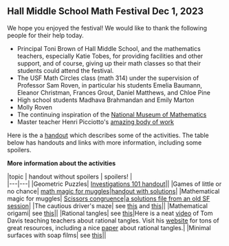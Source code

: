 <h2> Hall Middle School Math Festival Dec 1, 2023</h2>

We hope you enjoyed the festival! We would like to thank the following people for their help today.
- Principal Toni Brown of Hall Middle School, and the mathematics teachers, especially Katie Tobes, for providing facilities and other support, and of course, giving up their math classes so that their students could attend the festival.
- The USF Math Circles class (math 314) under the supervision of Professor Sam Roven, in particular his students Emelia Baumann, Eleanor Christman, Frances Grout, Daniel Matthews, and Chloe Pine
- High school students Madhava Brahmandan and Emily Marton
- Molly Roven
- The continuing inspiration of the [National Museum of Mathematics](https://www.momath.org) 
- Master teacher Henri Picciotto's [amazing body of work](https://www.mathed.page/index.html)

Here is the a [handout](HallMSMathFestival/HallMS231201Festival.pdf) which describes some of the activities. The table below has handouts and links with more information, including some spoilers.

**More information about the activities**

 |topic   | handout without spoilers   | spoilers!  |   
|---|---|
|Geometric Puzzles| [Investigations 101 handout](MitM/sequences.pdf)||
|Games of little or no chance| [math magic for muggles](MitM/mathmagic.pdf)|[handout with solutions](MitM/mathmagicSol.pdf)|
|Mathematical magic for muggles| [Scissors congruence](MitM/dissections.pdf)|[a solutions file from an old SF session](MitM/scissorsSolA.pdf)|
|The cautious driver's maze| see [this]( https://globalmathproject.org/) and [this](https://gdaymath.com/courses/)||
|Mathematical origami| see [this](https://navajomath.math.ksu.edu/wp-content/uploads/2021/05/intersection-math_combined-sm.pdf)||
|Rational tangles| see [this](https://navajomath.math.ksu.edu/wp-content/uploads/2021/05/intersection-math_combined-sm.pdf)|Here is a neat [video](https://www.youtube.com/watch?v=iE38AXV_dHc&t=1793s) of Tom Davis teaching teachers about rational tangles. Visit his [website](http://www.geometer.org) for tons of great resources, including a nice [paper](http://www.geometer.org/mathcircles/tangle.pdf) about rational tangles.|
|Minimal surfaces with soap films| see [this](https://navajomath.math.ksu.edu/wp-content/uploads/2021/05/intersection-math_combined-sm.pdf)||
